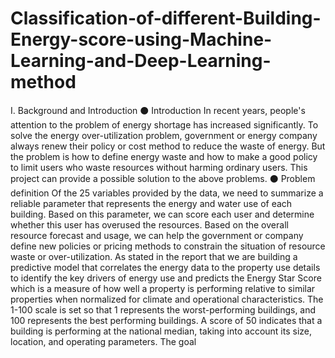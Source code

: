 # Classification-of-different-Building-Energy-score-using-Machine-Learning-and-Deep-Learning-method

I. Background and Introduction
⚫ Introduction
In recent years, people's attention to the problem of energy shortage has increased significantly. To solve the energy over-utilization problem, government or energy company always renew their policy or cost method to reduce the waste of energy. But the problem is how to define energy waste and how to make a good policy to limit users who waste resources without harming ordinary users. This project can provide a possible solution to the above problems.
⚫ Problem definition
Of the 25 variables provided by the data, we need to summarize a reliable parameter that represents the energy and water use of each building. Based on this parameter, we can score each user and determine whether this user has overused the resources. Based on the overall resource forecast and usage, we can help the government or company define new policies or pricing methods to constrain the situation of resource waste or over-utilization.
As stated in the report that we are building a predictive model that correlates the energy data to the property use details to identify the key drivers of energy use and predicts the Energy Star Score which is a measure of how well a property is performing relative to similar properties when normalized for climate and operational characteristics. The 1-100 scale is set so that 1 represents the worst-performing buildings, and 100 represents the best performing buildings. A score of 50 indicates that a building is performing at the national median, taking into account its size, location, and operating parameters.
The goal
